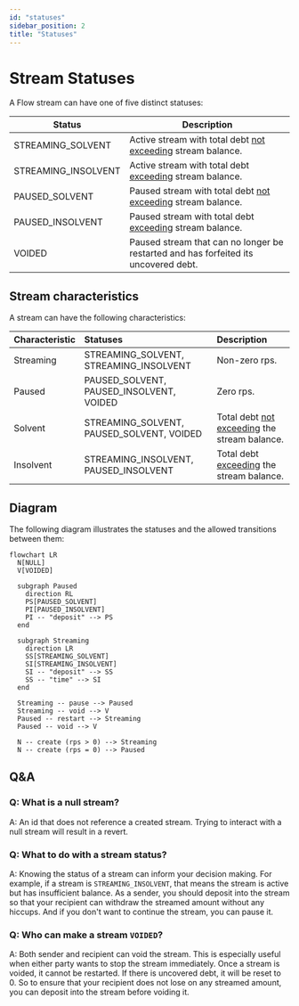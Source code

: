 ```yaml
---
id: "statuses"
sidebar_position: 2
title: "Statuses"
---
```


# Stream Statuses

A Flow stream can have one of five distinct statuses:

| Status              | Description                                                                         |
| ------------------- | ----------------------------------------------------------------------------------- |
| STREAMING_SOLVENT   | Active stream with total debt <ins>not exceeding</ins> stream balance.              |
| STREAMING_INSOLVENT | Active stream with total debt <ins>exceeding</ins> stream balance.                  |
| PAUSED_SOLVENT      | Paused stream with total debt <ins>not exceeding</ins> stream balance.              |
| PAUSED_INSOLVENT    | Paused stream with total debt <ins>exceeding</ins> stream balance.                  |
| VOIDED              | Paused stream that can no longer be restarted and has forfeited its uncovered debt. |

## Stream characteristics

A stream can have the following characteristics:

| Characteristic | Statuses                                  | Description                                             |
| :------------- | :---------------------------------------- | :------------------------------------------------------ |
| Streaming      | STREAMING_SOLVENT, STREAMING_INSOLVENT    | Non-zero rps.                                           |
| Paused         | PAUSED_SOLVENT, PAUSED_INSOLVENT, VOIDED  | Zero rps.                                               |
| Solvent        | STREAMING_SOLVENT, PAUSED_SOLVENT, VOIDED | Total debt <ins>not exceeding</ins> the stream balance. |
| Insolvent      | STREAMING_INSOLVENT, PAUSED_INSOLVENT     | Total debt <ins>exceeding</ins> the stream balance.     |

## Diagram

The following diagram illustrates the statuses and the allowed transitions between them:

```mermaid
flowchart LR
  N[NULL]
  V[VOIDED]

  subgraph Paused
    direction RL
    PS[PAUSED_SOLVENT]
    PI[PAUSED_INSOLVENT]
    PI -- "deposit" --> PS
  end

  subgraph Streaming
    direction LR
    SS[STREAMING_SOLVENT]
    SI[STREAMING_INSOLVENT]
    SI -- "deposit" --> SS
    SS -- "time" --> SI
  end

  Streaming -- pause --> Paused
  Streaming -- void --> V
  Paused -- restart --> Streaming
  Paused -- void --> V

  N -- create (rps > 0) --> Streaming
  N -- create (rps = 0) --> Paused
```

## Q&A

### Q: What is a null stream?

A: An id that does not reference a created stream. Trying to interact with a null stream will result in a revert.

### Q: What to do with a stream status?

A: Knowing the status of a stream can inform your decision making. For example, if a stream is `STREAMING_INSOLVENT`,
that means the stream is active but has insufficient balance. As a sender, you should deposit into the stream so that
your recipient can withdraw the streamed amount without any hiccups. And if you don't want to continue the stream, you
can pause it.

### Q: Who can make a stream `VOIDED`?

A: Both sender and recipient can void the stream. This is especially useful when either party wants to stop the stream
immediately. Once a stream is voided, it cannot be restarted. If there is uncovered debt, it will be reset to 0. So to
ensure that your recipient does not lose on any streamed amount, you can deposit into the stream before voiding it.

